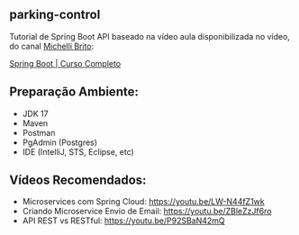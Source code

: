 ## parking-control

Tutorial de Spring Boot API baseado na vídeo aula disponibilizada no vídeo, do canal [Michelli Brito](https://www.youtube.com/c/MichelliBrito):

[Spring Boot | Curso Completo](https://www.youtube.com/watch?v=LXRU-Z36GEU)


## Preparação Ambiente:
- JDK 17
- Maven
- Postman
- PgAdmin (Postgres)
- IDE (IntelliJ, STS, Eclipse, etc)

## Vídeos Recomendados:
- Microservices com Spring Cloud: https://youtu.be/LW-N44fZ1wk
- Criando Microservice Envio de Email: https://youtu.be/ZBleZzJf6ro
- API REST vs RESTful: https://youtu.be/P92SBaN42mQ

